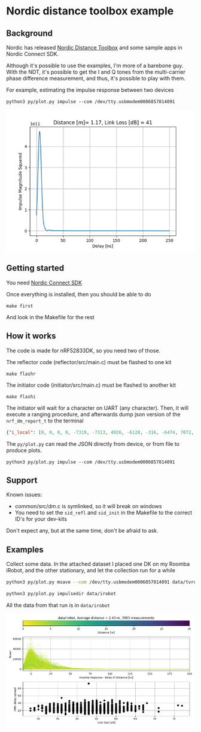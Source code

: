 
# Nordic distance toolbox example

## Background
Nordic has released [Nordic Distance Toolbox](https://github.com/nrfconnect/sdk-nrfxlib/tree/main/nrf_dm) and some sample apps in Nordic
Connect SDK.

Although it's possible to use the examples, I'm more of a barebone guy. With the
NDT, it's possible to get the I and Q tones from the multi-carrier phase
difference measurement, and thus, it's possible to play with them.

For example, estimating the impulse response between two devices 

    python3 py/plot.py impulse --com /dev/tty.usbmodem0006857014091

![](media/impulse.png)


## Getting started

You need [Nordic Connect
SDK](https://developer.nordicsemi.com/nRF_Connect_SDK/doc/latest/nrf/index.html)

Once everything is installed, then you should be able to do

    make first
    
    
And look in the Makefile for the rest


## How it works

The code is made for nRF52833DK, so you need two of those.

The reflector code (reflector/src/main.c) must be flashed to one kit
    
    make flashr

The initiator code (initiator/src/main.c) must be flashed to another kit

    make flashi
    
The initiator will wait for a character on UART (any character). Then,
it will execute a ranging procedure, and afterwards dump json version of the
`nrf_dm_report_t` to the terminal


``` json
{"i_local": [0, 0, 0, 0, -7319, -7313, 4926, -6128, -316, -6474, 7072, -4938, -6043, 6389, 6451, 1381, -43, 1325, -5936, 5771, -2543, 294, 1164, -2840, -2087, 1769, 5671, -721, 3287, 2414, 3323, -2681, 502, -3325, 4849, 4444, -4889, 401, -4510, -4476, 3529, -3800, -4655, -912, -2990, -1097, 103, 4481, 4393, 1313, 2873, -363, -2859, -3791, -3363, -3471, 4228, -3889, 3721, -1410, 2003, 3972, -1836, -4289, 4037, -4360, -2153, 4321, -4289, 1402, -3008, 3359, -1563, -4496, -4156, 3462, -4343, 4222, 4669, 0], "q_local": [0, 0, 0, 0, -364, -61, 5351, 3895, -7200, 3021, -467, -5019, -3498, 2597, -2164, 6584, -6651, 6433, 2540, 2679, -5738, 6155, -5974, 5254, -5507, 5512, 187, -5556, -4430, 4817, -4196, 4518, -5164, -3922, 1418, -2230, -715, -4866, -1788, -1699, -3170, -2773, 154, 4517, 3464, -4430, 4527, -75, 790, -4252, 3371, 4407, -3372, -2217, -2750, 2586, 945, -1886, 2135, -4063, -3829, 1589, -3897, 405, 1644, 232, 3838, 924, -1293, 4290, 3400, -3106, 4343, -1094, 2077, -3096, 1719, 2030, -728, 0], "i_remote": [0, 0, 0, 0, 5710, 5989, -7324, 3591, 3350, 5030, -6847, 5855, 6503, -6543, -6564, -464, -1542, 438, 6411, -4283, -300, 3063, -4365, 5485, -2258, 2487, -3862, -3738, -5358, 2812, -5129, 5100, -4618, -2281, -600, -3515, 853, -4604, -651, -749, -3645, -2250, 347, 4398, 3497, -4295, 4352, 430, 1171, -3933, 3643, 4112, -3764, -2842, -3281, 1332, 2355, -3110, 3499, -4108, -2476, 3362, -4141, -1953, 3553, -2523, 1715, 3466, -3766, 3917, -91, 1166, 993, -4326, -2630, 1970, -3471, 4563, 4217, 0], "q_remote": [0, 0, 0, 0, 5040, 4644, 1654, 6545, -6608, 5305, -2380, -4142, -2668, 2403, -2024, 6733, -6474, 6522, 296, 4674, -6221, 5276, -4122, 2141, -5334, 5117, 4011, -4005, -187, 4442, 762, -196, -2027, -4395, 4849, 3287, -4688, -1033, -4621, -4555, 2730, -3930, -4468, -576, -2671, -932, -1, 4328, 4128, 1713, 2240, -1044, -1951, -3124, -2609, -3957, 3450, -2756, 2266, 603, 3341, 2447, 338, -3732, 2254, -3444, -3951, 2590, -2201, -2038, -4478, 4345, -4428, -1417, -3742, 4171, -3030, -869, 1984, 0], "ifft[mm]": 1096, "phase_slope[mm]": 1522, "rssi_openspace[mm]": 501, "best[mm]": 1096, "link_loss[dB]": 34, "rssi_local[dB]": 27, "rssi_remote[dB]": 26, "txpwr_local[dB]": 8, "txpwr_remote[dB]": 8, "quality": 0}
```

The `py/plot.py` can read the JSON directly from device, or from file to produce plots.

    python3 py/plot.py impulse --com /dev/tty.usbmodem0006857014091

## Support

Known issues:

- common/src/dm.c is symlinked, so it will break on windows 
- You need to set the `sid_refl` and `sid_init` in the Makefile to the correct ID's for your
  dev-kits 

Don't expect any, but at the same time, don't be afraid to ask.


## Examples 

Collect some data. In the attached dataset I placed one DK on my Roomba iRobot,
and the other stationary, and let the collection run for a while

``` bash
python3 py/plot.py msave --com /dev/tty.usbmodem0006857014091 data/tvroom --count 100
```

``` bash
python3 py/plot.py impulsedir data/irobot
```

All the data from that run is in `data/irobot`

![](media/data_irobot.png)






